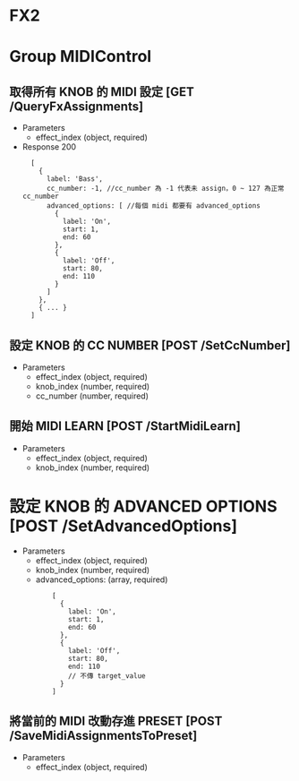 # FX2
# Group MIDIControl

## 取得所有 KNOB 的 MIDI 設定 [GET /QueryFxAssignments]
+ Parameters
  + effect_index (object, required)
+ Response 200
  ```
    [
      {
        label: 'Bass',
        cc_number: -1, //cc_number 為 -1 代表未 assign，0 ~ 127 為正常 cc_number
        advanced_options: [ //每個 midi 都要有 advanced_options
          {
            label: 'On',
            start: 1,
            end: 60
          },
          {
            label: 'Off',
            start: 80,
            end: 110
          }
        ]
      },
      { ... }
    ]
  ```

## 設定 KNOB 的 CC NUMBER [POST /SetCcNumber]
+ Parameters
  + effect_index (object, required)
  + knob_index (number, required)
  + cc_number (number, required)

## 開始 MIDI LEARN [POST /StartMidiLearn]
+ Parameters
  + effect_index (object, required)
  + knob_index (number, required)

# 設定 KNOB 的 ADVANCED OPTIONS [POST /SetAdvancedOptions]
+ Parameters
  + effect_index (object, required)
  + knob_index (number, required)
  + advanced_options: (array, required)
    ```
        [
          {
            label: 'On',
            start: 1,
            end: 60
          },
          {
            label: 'Off',
            start: 80,
            end: 110
            // 不傳 target_value
          }
        ]
    ```

## 將當前的 MIDI 改動存進 PRESET [POST /SaveMidiAssignmentsToPreset]
+ Parameters
  + effect_index (object, required)
